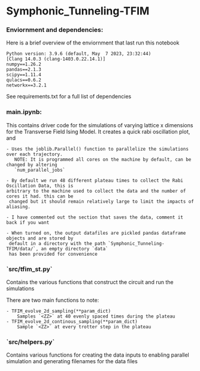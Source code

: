 # Symphonic_Tunneling-TFIM
<h3>Enviornment and dependencies:</h3>


Here is a brief overview of the enviornment that last run this notebook
<p>

    Python version: 3.9.6 (default, May  7 2023, 23:32:44) 
    [Clang 14.0.3 (clang-1403.0.22.14.1)]
    numpy==1.26.2
    pandas==2.1.3
    scipy==1.11.4
    qulacs==0.6.2
    networkx==3.2.1

</p>
See requirements.txt for a full list of dependencies

<h3>main.ipynb: </h3>

This contains driver code for the simulations of varying lattice x dimensions for the Transverse Field Ising Model. It  creates a quick rabi oscillation plot, and 
<p>

    - Uses the joblib.Parallel() function to parallelize the simulations over each trajectory.
       NOTE: It is programmed all cores on the machine by default, can be changed by altering 
       `num_parallel_jobs`

    - By default we run 48 different plateau times to collect the Rabi Oscillation Data, this is 
    arbitrary to the machine used to collect the data and the number of cores it had. this can be
     changed but it should remain relatively large to limit the impacts of aliasing.

    - I have commented out the section that saves the data, comment it back if you want

    - When turned on, the output datafiles are pickled pandas dataframe objects and are stored by 
     default in a directory with the path `Symphonic_Tunneling-TFIM/data/`, an empty directory `data` 
     has been provided for convenience
</p>

<h3> `src/tfim_st.py` </h3>
Contains the various functions that construct the circuit and run the simulations

There are two main functions to note:
<p>

    - TFIM_evolve_2d_sampling(**param_dict)
        Samples `<ZZ>` at 40 evenly spaced times during the plateau
    - TFIM_evolve_2d_continous_sampling(**param_dict)
        Sample `<ZZ>` at every trotter step in the plateau
</p>

<h3>`src/helpers.py` </h3>
Contains various functions for creating the data inputs to enabling parallel simulation and 
generating filenames for the data files
